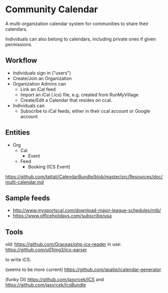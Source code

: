 # Community Calendar

A multi-organization calendar system for communities to share their calendars.

Individuals can also belong to calendars, including private ones if given permissions.

## Workflow 

* Individuals sign in ("users")
* Create/Join an Organization
* Organization Admins can 
    * Link an iCal feed
    * Import an iCal (.ics) file, e.g. created from RunMyVillage
    * Create/Edit a Calendar that resides on ccal.
* Individuals can
  * Subscribe to iCal feeds, either in their ccal account or Google account

## Entities

* Org
   * Cal
     * Event
   * Feed
     * Booking (ICS Event)

https://github.com/tattali/CalendarBundle/blob/master/src/Resources/doc/multi-calendar.md

## Sample feeds

* http://www.mysportscal.com/download-major-league-schedules/mlb/
* https://www.officeholidays.com/subscribe/usa

## Tools

old: https://github.com/Graceas/php-ics-reader
in use: https://github.com/u01jmg3/ics-parser

to write iCS:

(seems to be more current)
https://github.com/spatie/icalendar-generator

(funky DI)
https://github.com/jasvrcek/ICS and https://github.com/jasvrcek/IcsBundle


